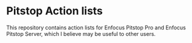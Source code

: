 # Pitstop Action lists

This repository contains action lists for Enfocus Pitstop Pro and Enfocus Pitstop Server, which I believe may be useful to other users.
